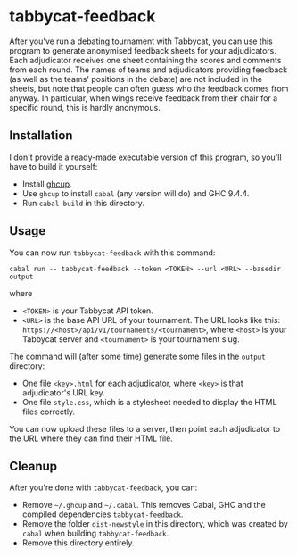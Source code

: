 # tabbycat-feedback

After you've run a debating tournament with Tabbycat, you can use this program
to generate anonymised feedback sheets for your adjudicators. Each adjudicator
receives one sheet containing the scores and comments from each round. The
names of teams and adjudicators providing feedback (as well as the teams'
positions in the debate) are not included in the sheets, but note that people
can often guess who the feedback comes from anyway. In particular, when wings
receive feedback from their chair for a specific round, this is hardly
anonymous.

## Installation

I don't provide a ready-made executable version of this program, so you'll have
to build it yourself:

- Install [ghcup](https://haskell.org/ghcup).
- Use `ghcup` to install `cabal` (any version will do) and GHC 9.4.4.
- Run `cabal build` in this directory.

## Usage

You can now run `tabbycat-feedback` with this command:

```text
cabal run -- tabbycat-feedback --token <TOKEN> --url <URL> --basedir output
```

where

- `<TOKEN>` is your Tabbycat API token.
- `<URL>` is the base API URL of your tournament. The URL looks like this:
  `https://<host>/api/v1/tournaments/<tournament>`, where
  `<host>` is your Tabbycat server and `<tournament>` is your tournament slug.

The command will (after some time) generate some files in the `output`
directory:

- One file `<key>.html` for each adjudicator, where `<key>` is that
  adjudicator's URL key.
- One file `style.css`, which is a stylesheet needed to display the HTML files
  correctly.

You can now upload these files to a server, then point each adjudicator to
the URL where they can find their HTML file.

## Cleanup

After you're done with `tabbycat-feedback`, you can:

- Remove `~/.ghcup` and `~/.cabal`. This removes Cabal, GHC and the compiled
  dependencies `tabbycat-feedback`.
- Remove the folder `dist-newstyle` in this directory, which was created by
  `cabal` when building `tabbycat-feedback`.
- Remove this directory entirely.
